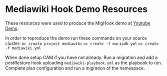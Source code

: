 # Mediawiki Hook Demo Resources
These resources were used to produce the MigHook demo at [Youtube Demo](https://www.youtube.com/watch?v=so5UJENeB-4).

In order to reproduce the demo run these commands on your source cluster:
`oc create project mediawiki`
`oc create -f mariadb.yml`
`oc create -f mediawiki.yml`

When done setup CAM if you have not already. Run a migration and add a postRestore hook uploading `mediawiki-playbook.yml` as the playbook to run. Complete plan configuration and run a migration of the namespace.
